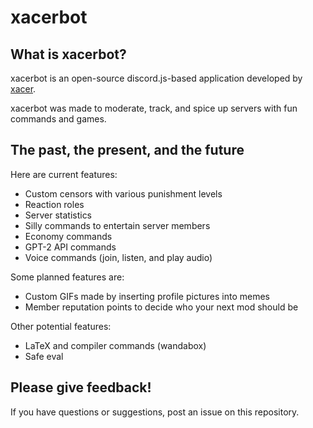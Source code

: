 # xacerbot
## What is xacerbot?
xacerbot is an open-source discord.js-based application developed by [xacer](https://github.com/ccaven).

xacerbot was made to moderate, track, and spice up servers with fun commands and games.

## The past, the present, and the future
Here are current features:
 - Custom censors with various punishment levels
 - Reaction roles
 - Server statistics
 - Silly commands to entertain server members
 - Economy commands
 - GPT-2 API commands
 - Voice commands (join, listen, and play audio)

Some planned features are:
 - Custom GIFs made by inserting profile pictures into memes
 - Member reputation points to decide who your next mod should be

Other potential features:
 - LaTeX and compiler commands (wandabox)
 - Safe eval

## Please give feedback!
If you have questions or suggestions, post an issue on this repository.